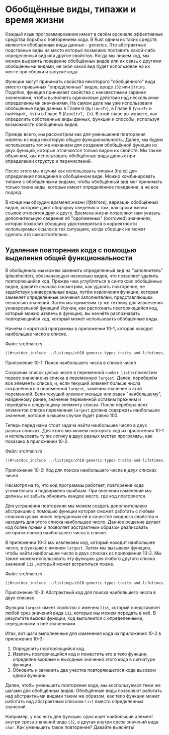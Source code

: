# Обобщённые виды, типажи и время жизни

Каждый язык программирования имеет в своём арсенале эффективные средства борьбы с повторением кода. В Rust одним из таких средств являются обобщённые виды данных - *generics*. Это абстрактные подставные виды на место которых возможно поставить какой-либо определенный вид или другое свойство. Когда мы пишем код, мы можем выразить поведение обобщённых видов или их связь с другими обобщёнными видами, не зная какой вид будет использован на их месте при сборки и запуске кода.

Функции могут принимать свойства некоторого "обобщённого" вида вместо привычных "определенных" видов, вроде `i32` или `String`. Подобно, функция принимает свойства с неизвестными заранее значениями, чтобы выполнять одинаковые действия над несколькими определенными значениями. На самом деле мы уже использовали обобщённые виды данных в Главе 6 (`Option<T>`), в Главе 8 (`Vec<T>` и `HashMap<K, V>`) и в Главе 9 (`Result<T, E>`). В этой главе вы узнаете, как определить собственные виды данных, функции и способы, используя возможности обобщённых видов.

Прежде всего, мы рассмотрим как для уменьшения повторения извлечь из кода некоторую общую функциональность. Далее, мы будем использовать тот же механизм для создания обобщённой функции из двух функций, которые отличаются только видом их свойств. Мы также объясним, как использовать обобщённые виды данных при определении структур и перечислений.

После этого мы изучим как использовать типажи (traits) для определения поведения в обобщённом виде. Можно комбинировать типажи с обобщёнными видами, чтобы обобщённый вид мог принимать только такие виды, которые имеют определённое поведение, а не все подряд.

В конце мы обсудим *времена жизни (lifetimes)*, вариации обобщённых видов, которые дают сборщику сведения о том, как сроки жизни ссылок относятся друг к другу. Времена жизни позволяют нам указать дополнительную сведения об "одолженных" (borrowed) значениях, которая позволит сборщику удостовериться в корректности используемых ссылок в тех ситуациях, когда сборщик не может сделать это самостоятельно .

## Удаление повторения кода с помощью выделения общей функциональности

В обобщениях мы можем заменить определенный вид на "заполнитель" (placeholder), обозначающую несколько видов, что позволяет удалить повторяющийся код. Прежде чем углубляться в синтаксис обобщённых видов, давайте сначала посмотрим, как удалить повторение, не задействуя универсальные виды, путём извлечения функции, которая заменяет определённые значения заполнителем, представляющим несколько значений. Затем мы применим ту же технику для извлечения универсальной функции! Изучив, как распознать повторяющийся код, который можно извлечь в функцию, вы начнёте распознавать повторяющийся код, который может использовать обобщённые виды.

Начнём с короткой программы в приложении 10-1, которая находит наибольшее число в списке.

<span class="filename">Файл: src/main.rs</span>

```rust
{{#rustdoc_include ../listings/ch10-generic-types-traits-and-lifetimes/listing-10-01/src/main.rs:here}}
```

<span class="caption">Приложение 10-1: Поиск наибольшего числа в списке чисел</span>

Сохраним список целых чисел в переменной `number_list` и поместим первое значение из списка в переменную `largest`. Далее, переберём все элементы списка, и, если текущий элемент больше числа сохранённого в переменной `largest`, заменим значение в этой переменной. Если текущий элемент меньше или равен "наибольшему", найденному ранее, значение переменной оставим прежним и перейдём к следующему элементу списка. После перебора всех элементов списка переменная `largest` должна содержать наибольшее значение, которое в нашем случае будет равно 100.

Теперь перед нами стоит задача найти наибольшее число в двух разных списках. Для этого мы можем повторять код из приложения 10-1 и использовать ту же логику в двух разных местах программы, как показано в приложении 10-2.

<span class="filename">Файл: src/main.rs</span>

```rust
{{#rustdoc_include ../listings/ch10-generic-types-traits-and-lifetimes/listing-10-02/src/main.rs}}
```

<span class="caption">Приложение 10-2: Код для поиска наибольшего числа в <em>двух</em> списках чисел</span>

Несмотря на то, что код программы работает, повторение кода утомительно и подвержено ошибкам. При внесении изменений мы должны не забыть обновить каждое место, где код повторяется.

Для устранения повторения мы можем создать дополнительную абстракцию с помощью функции которая сможет работать с любым списком целых чисел переданным ей в качестве входного свойства и находить для этого списка наибольшее число. Данное решение делает код более ясным и позволяет абстрактным образом реализовать алгоритм поиска наибольшего числа в списке.

В приложении 10-3 мы извлекаем код, который находит наибольшее число, в функцию с именем  `largest`. Затем мы вызываем функцию, чтобы найти наибольшее число в двух списках из приложения 10-2. Мы также можем использовать эту функцию для любого другого списка значений `i32` , который может встретиться позже.

<span class="filename">Файл: src/main.rs</span>

```rust
{{#rustdoc_include ../listings/ch10-generic-types-traits-and-lifetimes/listing-10-03/src/main.rs:here}}
```

<span class="caption">Приложение 10-3: Абстрактный код для поиска наибольшего числа в двух списках</span>

Функция `largest` имеет свойство с именем `list`, который представляет любой срез значений вида `i32`, которые мы можем передать в неё. В результате вызова функции, код выполнится с определенными, переданными в неё значениями.

Итак, вот шаги выполненные для изменения кода из приложения 10-2 в приложение 10-3:

1. Определить повторяющийся код.
2. Извлечь повторяющийся код и поместить его в тело функции, определив входные и выходные значения этого кода в сигнатуре функции.
3. Обновить и заменить два участка повторяющегося кода вызовом одной функции.

Далее, чтобы уменьшить повторение кода, мы воспользуемся теми же шагами для обобщённых видов. Обобщённые виды позволяют работать над абстрактными видами таким же образом, как тело функции может работать над абстрактным списком `list` вместо определенных значений.

Например, у нас есть две функции: одна ищет наибольший элемент внутри среза значений вида `i32`, а другая внутри среза значений вида `char`. Как уменьшить такое повторение? Давайте выяснять!



